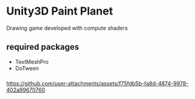 # Unity3D Paint Planet
Drawing game developed with compute shaders
## required packages
- TextMeshPro
- DoTween

###


https://github.com/user-attachments/assets/f75fdb5b-fa8d-4874-9978-402a99670760

